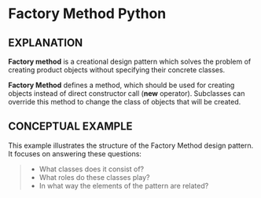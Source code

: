 # Factory Method Python

## EXPLANATION
**Factory method** is a creational design pattern which solves the problem of creating product objects without specifying their concrete classes.

**Factory Method** defines a method, which should be used for creating objects instead of direct constructor call (**new** operator). Subclasses can override this method to change the class of objects that will be created.

## CONCEPTUAL EXAMPLE
This example illustrates the structure of the Factory Method design pattern. It focuses on answering these questions:

>* What classes does it consist of?
>* What roles do these classes play?
>* In what way the elements of the pattern are related?